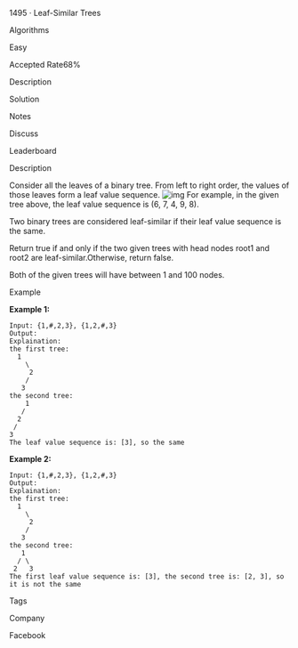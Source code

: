 1495 · Leaf-Similar Trees

Algorithms

Easy

Accepted Rate68%



Description

Solution

Notes

Discuss

Leaderboard

Description

Consider all the leaves of a binary tree. From left to right order, the values of those leaves form a leaf value sequence.
![img](https://s3-lc-upload.s3.amazonaws.com/uploads/2018/07/16/tree.png)
For example, in the given tree above, the leaf value sequence is (6, 7, 4, 9, 8).

Two binary trees are considered leaf-similar if their leaf value sequence is the same.

Return true if and only if the two given trees with head nodes root1 and root2 are leaf-similar.Otherwise, return false.

Both of the given trees will have between 1 and 100 nodes.

Example

**Example 1:**

```
Input: {1,#,2,3}, {1,2,#,3}
Output: 
Explaination: 
the first tree:
  1
    \                
     2                
    /                 
   3   
the second tree:
    1
   /
  2
 /
3
The leaf value sequence is: [3], so the same
```

**Example 2:**

```
Input: {1,#,2,3}, {1,2,#,3}
Output: 
Explaination: 
the first tree:
  1
    \                
     2                
    /                 
   3   
the second tree:
   1
  / \                
 2   3    
The first leaf value sequence is: [3], the second tree is: [2, 3], so it is not the same
```

Tags

Company

Facebook